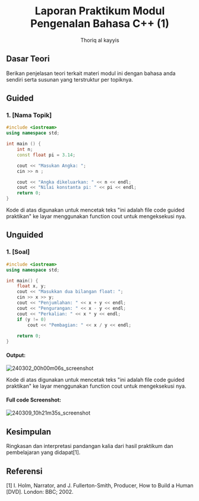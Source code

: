 # <h1 align="center">Laporan Praktikum Modul Pengenalan Bahasa C++ (1)</h1>
<p align="center">Thoriq al kayyis</p>

## Dasar Teori

Berikan penjelasan teori terkait materi modul ini dengan bahasa anda sendiri serta susunan yang terstruktur per topiknya.

## Guided 

### 1. [Nama Topik]

```C++
#include <iostream>
using namespace std;

int main () {
    int n;
    const float pi = 3.14;

    cout << "Masukan Angka: ";
    cin >> n ;

    cout << "Angka dikeluarkan: " << n << endl;
    cout << "Nilai konstanta pi: " << pi << endl;
    return 0;
}

```
Kode di atas digunakan untuk mencetak teks "ini adalah file code guided praktikan" ke layar menggunakan function cout untuk mengeksekusi nya.

## Unguided 

### 1. [Soal]

```C++
#include <iostream>
using namespace std;

int main() {
    float x, y;
    cout << "Masukkan dua bilangan float: ";
    cin >> x >> y;
    cout << "Penjumlahan: " << x + y << endl;
    cout << "Pengurangan: " << x - y << endl;
    cout << "Perkalian: " << x * y << endl;
    if (y != 0)
        cout << "Pembagian: " << x / y << endl;
        
    return 0;
}
```
#### Output:
![240302_00h00m06s_screenshot](https://github.com/suxeno/Struktur-Data-Assignment/assets/111122086/6d1727a8-fb77-4ecf-81ff-5de9386686b7)

Kode di atas digunakan untuk mencetak teks "ini adalah file code guided praktikan" ke layar menggunakan function cout untuk mengeksekusi nya.

#### Full code Screenshot:
![240309_10h21m35s_screenshot](https://github.com/suxeno/Struktur-Data-Assignment/assets/111122086/41e9641c-ad4e-4e50-9ca4-a0215e336b04)


## Kesimpulan
Ringkasan dan interpretasi pandangan kalia dari hasil praktikum dan pembelajaran yang didapat[1].

## Referensi
[1] I. Holm, Narrator, and J. Fullerton-Smith, Producer, How to Build a Human [DVD]. London: BBC; 2002. 
